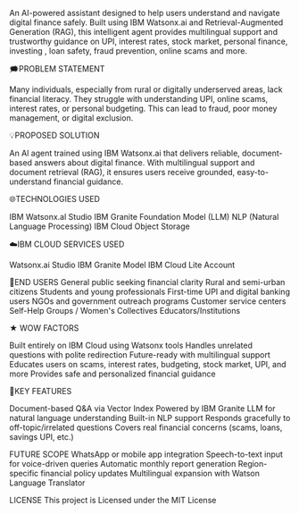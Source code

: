 An AI-powered assistant designed to help users understand and navigate digital finance safely. Built using IBM Watsonx.ai and Retrieval-Augmented Generation (RAG), this intelligent agent provides multilingual support and trustworthy guidance on UPI, interest rates, stock market, personal finance, investing , loan safety, fraud prevention, online scams and more.

🗯️PROBLEM STATEMENT

Many individuals, especially from rural or digitally underserved areas, lack financial literacy. They struggle with understanding UPI, online scams, interest rates, or personal budgeting. This can lead to fraud, poor money management, or digital exclusion.

💡PROPOSED SOLUTION

An Al agent trained using IBM Watsonx.ai that delivers reliable, document-based answers about digital finance. With multilingual support and document retrieval (RAG), it ensures users receive grounded, easy-to-understand financial guidance.

🌐TECHNOLOGIES USED

IBM Watsonx.al Studio
IBM Granite Foundation Model (LLM)
NLP (Natural Language Processing)
IBM Cloud Object Storage 

☁️IBM CLOUD SERVICES USED

Watsonx.ai Studio
IBM Granite Model
IBM Cloud Lite Account


👥END USERS
General public seeking financial clarity
Rural and semi-urban citizens
Students and young professionals
First-time UPI and digital banking users
NGOs and government outreach programs
Customer service centers
Self-Help Groups / Women's Collectives
Educators/Institutions


★ WOW FACTORS

Built entirely on IBM Cloud using Watsonx tools
Handles unrelated questions with polite redirection
Future-ready with multilingual support
Educates users on scams, interest rates, budgeting, stock market, UPI, and more
Provides safe and personalized financial guidance


🔑KEY FEATURES

Document-based Q&A via Vector Index
Powered by IBM Granite LLM for natural language understanding
Built-in NLP support
Responds gracefully to off-topic/irrelated questions
Covers real financial concerns (scams, loans, savings UPI, etc.)

FUTURE SCOPE
WhatsApp or mobile app integration
Speech-to-text input for voice-driven queries
Automatic monthly report generation
Region-specific financial policy updates
Multilingual expansion with Watson Language Translator

LICENSE
This project is Licensed under the MIT License
